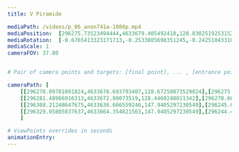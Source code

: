 ```yaml
---
title: V Piramide

mediaPath: /videos/p_06_anon741a-1080p.mp4
mediaPosition:  [296275.73523494444,4633679.405492418,128.8302519253152]
mediaRotation:  [-0.6765413323171713,-0.2533805698351245,-0.24251043310449974,-0.6475174146940006]
mediaScale: 1
cameraFOV: 37.80


# Pair of camera points and targets: [final point], ... , [entrance point]

cameraPath: [
    [[296278.09781891824,4633676.693793407,128.67250073529024],[296275.0395278921,4633680.204002925,128.87670471456474]],
    [[296281.48966916313,4633672.80073519,128.4460248011342],[296270.66115928313,4633685.229355658,129.1690510887317]],
    [[296308.21248647675,4633636.666559246,147.9405297230549],[296245.01757910114,4633707.009339188,118.83826615341259]],
    [[296329.05805837637,4633664.354821563,147.9405297230549],[296244.4031891765,4633708.404759425,121.82921324620742]]
    ]

# ViewPoints overrides in seconds
animationEntry:
---
```

